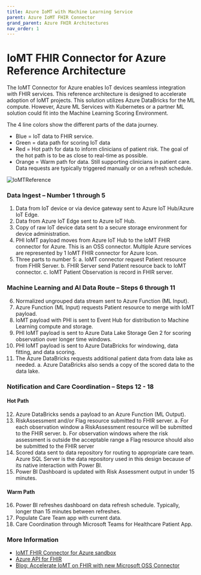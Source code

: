 ```yaml
---
title: Azure IoMT with Machine Learning Service
parent: Azure IoMT FHIR Connector
grand_parent: Azure FHIR Architectures
nav_order: 1
---
```


# IoMT FHIR Connector for Azure Reference Architecture
The IoMT Connector for Azure enables IoT devices seamless integration with FHIR services. This reference architecture is designed to accelerate adoption of IoMT projects. This solution utilizes Azure DataBricks for the ML compute. However, Azure ML Services with Kubernetes or a partner ML solution could fit into the Machine Learning Scoring Environment.

The 4 line colors show the different parts of the data journey.
- Blue = IoT data to FHIR service.
- Green = data path for scoring IoT data
- Red = Hot path for data to inform clinicians of patient risk. The goal of the hot path is to be as close to real-time as possible.
- Orange = Warm path for data. Still supporting clinicians in patient care. Data requests are typically triggered manually or on a refresh schedule.

![IoMTReference](/assets/images/IoMTReference.jpg)

### Data Ingest – Number 1 through 5
1. Data from IoT device or via device gateway sent to Azure IoT Hub/Azure IoT Edge.
2. Data from Azure IoT Edge sent to Azure IoT Hub.
3. Copy of raw IoT device data sent to a secure storage environment for device administration.
4. PHI IoMT payload moves from Azure IoT Hub to the IoMT FHIR connector for Azure. This is an OSS connector. Multiple Azure services are represented by 1 IoMT FHIR connector for Azure Icon.
5. Three parts to number 5: a. IoMT connector request Patient resource from FHIR Server. b. FHIR Server send Patient resource back to IoMT connector. c. IoMT Patient Observation is record in FHIR server.

### Machine Learning and AI Data Route – Steps 6 through 11
6. Normalized ungrouped data stream sent to Azure Function (ML Input).
7. Azure Function (ML Input) requests Patient resource to merge with IoMT payload.
8. IoMT payload with PHI is sent to Event Hub for distribution to Machine Learning compute and storage.
9. PHI IoMT payload is sent to Azure Data Lake Storage Gen 2 for scoring observation over longer time windows.
10. PHI IoMT payload is sent to Azure DataBricks for windowing, data fitting, and data scoring.
11. The Azure DataBricks requests additional patient data from data lake as needed. a. Azure DataBricks also sends a copy of the scored data to the data lake.

### Notification and Care Coordination – Steps 12 - 18
#### Hot Path
12. Azure DataBricks sends a payload to an Azure Function (ML Output).
13. RiskAssessment and/or Flag resource submitted to FHIR server. a. For each observation window a RiskAssessment resource will be submitted to the FHIR server. b. For observation windows where the risk assessment is outside the acceptable range a Flag resource should also be submitted to the FHIR server
14. Scored data sent to data repository for routing to appropriate care team. Azure SQL Server is the data repository used in this design because of its native interaction with Power BI.
15. Power BI Dashboard is updated with Risk Assessment output in under 15 minutes.

#### Warm Path
16. Power BI refreshes dashboard on data refresh schedule. Typically, longer than 15 minutes between refreshes.
17. Populate Care Team app with current data.
18. Care Coordination through Microsoft Teams for Healthcare Patient App.

### More Information
- [IoMT FHIR Connector for Azure sandbox](https://github.com/microsoft/iomt-fhir/blob/master/docs/Sandbox.md)
- [Azure API for FHIR](https://docs.microsoft.com/en-us/azure/healthcare-apis/)
- [Blog: Accelerate IoMT on FHIR with new Microsoft OSS Connector](https://azure.microsoft.com/en-us/blog/accelerate-iomt-on-fhir-with-new-microsoft-oss-connector/)
